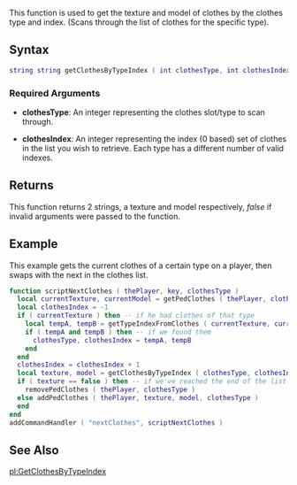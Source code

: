 This function is used to get the texture and model of clothes by the clothes type and index. (Scans through the list of clothes for the specific type).

Syntax
------

``` lua
string string getClothesByTypeIndex ( int clothesType, int clothesIndex )
```

### Required Arguments

-   **clothesType**: An integer representing the clothes slot/type to scan through.

-   **clothesIndex**: An integer representing the index (0 based) set of clothes in the list you wish to retrieve. Each type has a different number of valid indexes.

Returns
-------

This function returns 2 strings, a texture and model respectively, *false* if invalid arguments were passed to the function.

Example
-------

This example gets the current clothes of a certain type on a player, then swaps with the next in the clothes list.

``` lua
function scriptNextClothes ( thePlayer, key, clothesType )
  local currentTexture, currentModel = getPedClothes ( thePlayer, clothesType ) -- get the current clothes on this slot
  local clothesIndex = -1
  if ( currentTexture ) then -- if he had clothes of that type
    local tempA, tempB = getTypeIndexFromClothes ( currentTexture, currentModel ) -- get the type and index for these clothes, so we can increase it to get the next set in the list
    if ( tempA and tempB ) then -- if we found them
      clothesType, clothesIndex = tempA, tempB
    end
  end
  clothesIndex = clothesIndex + 1
  local texture, model = getClothesByTypeIndex ( clothesType, clothesIndex ) -- get the new texture and model
  if ( texture == false ) then -- if we've reached the end of the list
    removePedClothes ( thePlayer, clothesType )
  else addPedClothes ( thePlayer, texture, model, clothesType )
  end
end
addCommandHandler ( "nextClothes", scriptNextClothes )
```

See Also
--------

[pl:GetClothesByTypeIndex](/docs/pl-getclothesbytypeindex.md "wikilink")

